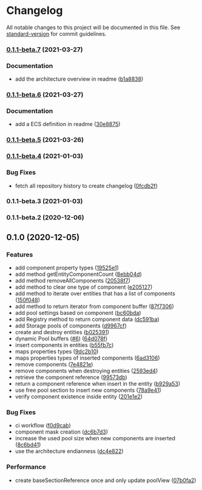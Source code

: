 # Changelog

All notable changes to this project will be documented in this file. See [standard-version](https://github.com/conventional-changelog/standard-version) for commit guidelines.

### [0.1.1-beta.7](https://github.com/CaioOliveira793/ent-script/compare/v0.1.1-beta.6...v0.1.1-beta.7) (2021-03-27)


### Documentation

* add the architecture overview in readme ([b1a8838](https://github.com/CaioOliveira793/ent-script/commit/b1a8838e6dc20d30bb3c902c5e117684f8096f64))

### [0.1.1-beta.6](https://github.com/CaioOliveira793/ent-script/compare/v0.1.1-beta.5...v0.1.1-beta.6) (2021-03-27)


### Documentation

* add a ECS definition in readme ([30e8875](https://github.com/CaioOliveira793/ent-script/commit/30e88759d0df676d3ab040c04007cfbb00de8f44))

### [0.1.1-beta.5](https://github.com/CaioOliveira793/ent-script/compare/v0.1.1-beta.4...v0.1.1-beta.5) (2021-03-26)

### [0.1.1-beta.4](https://github.com/CaioOliveira793/ent-script/compare/v0.1.1-beta.3...v0.1.1-beta.4) (2021-01-03)


### Bug Fixes

* fetch all repository history to create changelog ([0fcdb2f](https://github.com/CaioOliveira793/ent-script/commit/0fcdb2ff4a21ce81a9408497bf943c317b15287f))

### 0.1.1-beta.3 (2021-01-03)

### 0.1.1-beta.2 (2020-12-06)

## 0.1.0 (2020-12-05)


### Features

* add component property types ([19525e1](https://github.com/CaioOliveira793/ent-script/commit/19525e104e9fe66a8a762caa44dab8085ef4255e))
* add method getEntityComponentCount ([8ebb04d](https://github.com/CaioOliveira793/ent-script/commit/8ebb04dbaa7fc5dc80e2365e4746f89c98695bfe))
* add method removeAllComponents ([20538f7](https://github.com/CaioOliveira793/ent-script/commit/20538f7ffce9abce2c382040837be4b7815ed92d))
* add method to clear one type of component ([e205127](https://github.com/CaioOliveira793/ent-script/commit/e20512708940c90c919852a9315e4927a6ab3eba))
* add method to iterate over entities that has a list of components ([150f048](https://github.com/CaioOliveira793/ent-script/commit/150f048310638c18b4d8dadd3051318d452a028e))
* add method to return iterator from component buffer ([87f7306](https://github.com/CaioOliveira793/ent-script/commit/87f7306ab4e2c654df918c02893675961d23854d))
* add pool settings based on component ([bc60bda](https://github.com/CaioOliveira793/ent-script/commit/bc60bda93460e5f22ab45f1580965c77cf8f2100))
* add Registry method to return component data ([dc591ba](https://github.com/CaioOliveira793/ent-script/commit/dc591babb966df650a22f6322a966b22c6c9b0ac))
* add Storage pools of components ([d9967cf](https://github.com/CaioOliveira793/ent-script/commit/d9967cf4b81e2156c8b7c1151e16f3be606e7c6d))
* create and destroy entities ([b025391](https://github.com/CaioOliveira793/ent-script/commit/b025391e814156e72deeda0d482c5234165460f0))
* dynamic Pool buffers ([#6](https://github.com/CaioOliveira793/ent-script/issues/6)) ([64d078f](https://github.com/CaioOliveira793/ent-script/commit/64d078ffc522e917c6a89c6e50137ce4c268787f))
* insert components in entities ([b55fb7c](https://github.com/CaioOliveira793/ent-script/commit/b55fb7cb441a35f659b66ba78eea4b8439662286))
* maps properties types ([9dc2b10](https://github.com/CaioOliveira793/ent-script/commit/9dc2b10dd40c893072e8b48074fcf583238023aa))
* maps properties types of inserted components ([6ad3106](https://github.com/CaioOliveira793/ent-script/commit/6ad3106aae5f9509d2c2ef88c6a62ad6e02208dd))
* remove components ([7e4821e](https://github.com/CaioOliveira793/ent-script/commit/7e4821e5762c99eaac38574a6b4d62c0e2467ff4))
* remove components when destroying entities ([2593ed4](https://github.com/CaioOliveira793/ent-script/commit/2593ed422701a8efd736e73e9832e498eb9953af))
* retrieve the component reference ([99573db](https://github.com/CaioOliveira793/ent-script/commit/99573dbff430341e6e706ef6168724bfee1baaaf))
* return a component reference when insert in the entity ([b929a53](https://github.com/CaioOliveira793/ent-script/commit/b929a536426377ce0c98987fc1f08ae6b2da3cad))
* use free pool section to insert new components ([78a9e41](https://github.com/CaioOliveira793/ent-script/commit/78a9e4122d608fe9a108d6cba42c75191ef5969a))
* verify component existence inside entity ([201e1e2](https://github.com/CaioOliveira793/ent-script/commit/201e1e27d4f6a7686825acad3bb505b605b70f9b))


### Bug Fixes

* ci workflow ([f0d9cab](https://github.com/CaioOliveira793/ent-script/commit/f0d9cab3261dc07cdb51ec9b27fb45bd01ad6a9e))
* component mask creation ([dc6b7d3](https://github.com/CaioOliveira793/ent-script/commit/dc6b7d33e7901c20e87ca5c0d54d4c2bee7f7b3d))
* increase the used pool size when new components are inserted ([8c6bd41](https://github.com/CaioOliveira793/ent-script/commit/8c6bd41e1fea771f521046b2d4eb930862489282))
* use the architecture endianness ([dc4e822](https://github.com/CaioOliveira793/ent-script/commit/dc4e82250b4c4012b3a2da9037a268e6e5fa259c))


### Performance

* create baseSectionReference once and only update poolView ([07b0fa2](https://github.com/CaioOliveira793/ent-script/commit/07b0fa2afce8b927effef76d257dfd898edde0e0))
